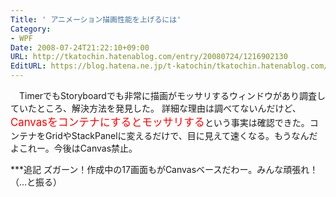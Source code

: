 ```yaml
---
Title: ' アニメーション描画性能を上げるには'
Category:
- WPF
Date: 2008-07-24T21:22:10+09:00
URL: http://tkatochin.hatenablog.com/entry/20080724/1216902130
EditURL: https://blog.hatena.ne.jp/t-katochin/tkatochin.hatenablog.com/atom/entry/6653586347154754615
---
```


　TimerでもStoryboardでも非常に描画がモッサリするウィンドウがあり調査していたところ、解決方法を発見した。
詳細な理由は調べてないんだけど、<big style="color: red">Canvasをコンテナにするとモッサリする</big>という事実は確認できた。コンテナをGridやStackPanelに変えるだけで、目に見えて速くなる。もうなんだよこれー。今後はCanvas禁止。

***追記
 ズガーン！作成中の17画面もがCanvasベースだわー。みんな頑張れ！（…と振る）
